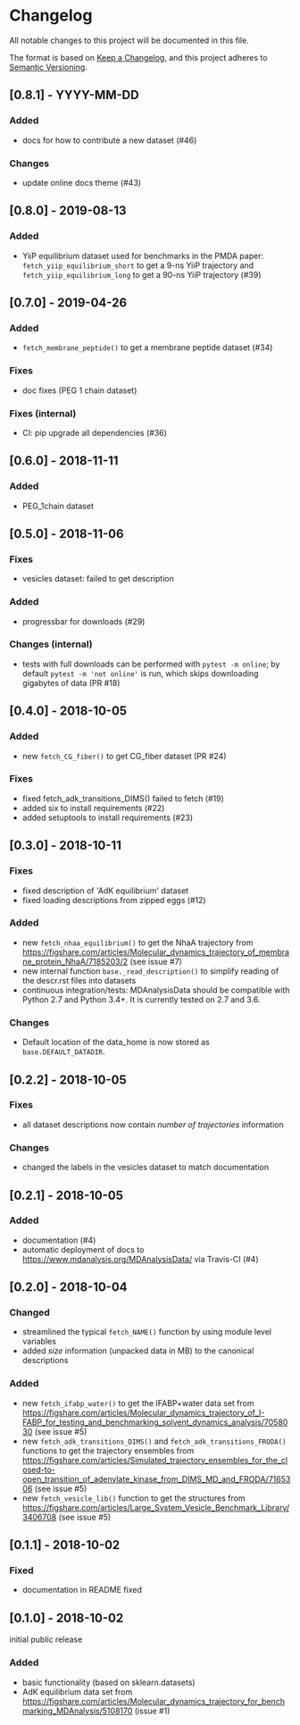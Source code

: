 # Changelog
All notable changes to this project will be documented in this file.

The format is based on [Keep a Changelog](https://keepachangelog.com/en/1.0.0/),
and this project adheres to [Semantic Versioning](https://semver.org/spec/v2.0.0.html).

## [0.8.1] - YYYY-MM-DD

### Added
- docs for how to contribute a new dataset (#46)

### Changes
- update online docs theme (#43)

## [0.8.0] - 2019-08-13

### Added
- YiiP equilibrium dataset used for benchmarks in the PMDA paper:
  `fetch_yiip_equilibrium_short` to get a 9-ns YiiP trajectory and
  `fetch_yiip_equilibrium_long` to get a 90-ns YiiP trajectory (#39)

## [0.7.0] - 2019-04-26

### Added
- `fetch_membrane_peptide()` to get a membrane peptide dataset (#34)

### Fixes
- doc fixes (PEG 1 chain dataset)

### Fixes (internal)
- CI: pip upgrade all dependencies (#36)


## [0.6.0] - 2018-11-11

### Added
- PEG_1chain dataset


## [0.5.0] - 2018-11-06
### Fixes
- vesicles dataset: failed to get description

### Added
- progressbar for downloads (#29)

### Changes (internal)
- tests with full downloads can be performed with
  `pytest -m online`; by default `pytest -m 'not online'` is run,
  which skips downloading gigabytes of data (PR #18)


## [0.4.0] - 2018-10-05
### Added
- new `fetch_CG_fiber()` to get CG_fiber dataset (PR #24)

### Fixes
- fixed fetch_adk_transitions_DIMS() failed to fetch (#19)
- added six to install requirements (#22)
- added setuptools to install requirements (#23)


## [0.3.0] - 2018-10-11
### Fixes
- fixed description of 'AdK equilibrium' dataset
- fixed loading descriptions from zipped eggs (#12)

### Added
- new `fetch_nhaa_equilibrium()` to get the NhaA trajectory from
  https://figshare.com/articles/Molecular_dynamics_trajectory_of_membrane_protein_NhaA/7185203/2
  (see issue #7)
- new internal function `base._read_description()` to simplify reading of the
  descr.rst files into datasets
- continuous integration/tests: MDAnalysisData should be compatible with Python
  2.7 and Python 3.4+. It is currently tested on 2.7 and 3.6.

### Changes
- Default location of the data_home is now stored as `base.DEFAULT_DATADIR`.


## [0.2.2] - 2018-10-05
### Fixes
- all dataset descriptions now contain *number of trajectories*
  information

### Changes
- changed the labels in the vesicles dataset to match documentation

## [0.2.1] - 2018-10-05
### Added
- documentation (#4)
- automatic deployment of docs to
  https://www.mdanalysis.org/MDAnalysisData/ via Travis-CI (#4)


## [0.2.0] - 2018-10-04
### Changed
- streamlined the typical `fetch_NAME()` function by using module
  level variables  
- added *size* information (unpacked data in MB) to the canonical descriptions

### Added
- new `fetch_ifabp_water()` to get the IFABP+water data set from
  https://figshare.com/articles/Molecular_dynamics_trajectory_of_I-FABP_for_testing_and_benchmarking_solvent_dynamics_analysis/7058030
  (see issue #5)
- new `fetch_adk_transitions_DIMS()` and
  `fetch_adk_transitions_FRODA()` functions to get the trajectory
  ensembles from
  https://figshare.com/articles/Simulated_trajectory_ensembles_for_the_closed-to-open_transition_of_adenylate_kinase_from_DIMS_MD_and_FRODA/7165306
  (see issue #5)
- new `fetch_vesicle_lib()` function to get the structures from
  https://figshare.com/articles/Large_System_Vesicle_Benchmark_Library/3406708
  (see issue #5)


## [0.1.1] - 2018-10-02
### Fixed
- documentation in README fixed

## [0.1.0] - 2018-10-02
initial public release

### Added
- basic functionality (based on sklearn.datasets)
- AdK equilibrium data set from
  https://figshare.com/articles/Molecular_dynamics_trajectory_for_benchmarking_MDAnalysis/5108170
  (issue #1)
